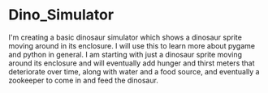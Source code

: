 # Dino_Simulator
I'm creating a basic dinosaur simulator which shows a dinosaur sprite moving around in its enclosure. 
I will use this to learn more about pygame and python in general. 
I am starting with just a dinosaur sprite moving around its enclosure and will eventually add hunger and thirst meters that deteriorate over time, along with water and a food source, and eventually a zookeeper to come in and feed the dinosaur.
